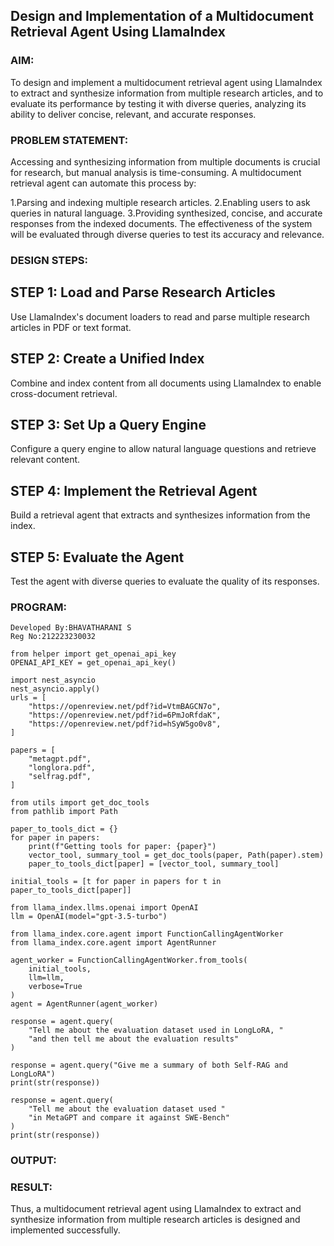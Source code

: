 ## Design and Implementation of a Multidocument Retrieval Agent Using LlamaIndex

### AIM:
To design and implement a multidocument retrieval agent using LlamaIndex to extract and synthesize information from multiple research articles, and to evaluate its performance by testing it with diverse queries, analyzing its ability to deliver concise, relevant, and accurate responses.

### PROBLEM STATEMENT:
Accessing and synthesizing information from multiple documents is crucial for research, but manual analysis is time-consuming. A multidocument retrieval agent can automate this process by:

   1.Parsing and indexing multiple research articles.
   2.Enabling users to ask queries in natural language.
   3.Providing synthesized, concise, and accurate responses from the indexed documents.
The effectiveness of the system will be evaluated through diverse queries to test its accuracy and relevance.

### DESIGN STEPS:
## STEP 1: Load and Parse Research Articles
Use LlamaIndex's document loaders to read and parse multiple research articles in PDF or text format.

## STEP 2: Create a Unified Index
Combine and index content from all documents using LlamaIndex to enable cross-document retrieval.

## STEP 3: Set Up a Query Engine
Configure a query engine to allow natural language questions and retrieve relevant content.

## STEP 4: Implement the Retrieval Agent
Build a retrieval agent that extracts and synthesizes information from the index.

## STEP 5: Evaluate the Agent
Test the agent with diverse queries to evaluate the quality of its responses.
### PROGRAM:
```
Developed By:BHAVATHARANI S
Reg No:212223230032

from helper import get_openai_api_key
OPENAI_API_KEY = get_openai_api_key()

import nest_asyncio
nest_asyncio.apply()
urls = [
    "https://openreview.net/pdf?id=VtmBAGCN7o",
    "https://openreview.net/pdf?id=6PmJoRfdaK",
    "https://openreview.net/pdf?id=hSyW5go0v8",
]

papers = [
    "metagpt.pdf",
    "longlora.pdf",
    "selfrag.pdf",
]

from utils import get_doc_tools
from pathlib import Path

paper_to_tools_dict = {}
for paper in papers:
    print(f"Getting tools for paper: {paper}")
    vector_tool, summary_tool = get_doc_tools(paper, Path(paper).stem)
    paper_to_tools_dict[paper] = [vector_tool, summary_tool]

initial_tools = [t for paper in papers for t in paper_to_tools_dict[paper]]

from llama_index.llms.openai import OpenAI
llm = OpenAI(model="gpt-3.5-turbo")

from llama_index.core.agent import FunctionCallingAgentWorker
from llama_index.core.agent import AgentRunner

agent_worker = FunctionCallingAgentWorker.from_tools(
    initial_tools, 
    llm=llm, 
    verbose=True
)
agent = AgentRunner(agent_worker)

response = agent.query(
    "Tell me about the evaluation dataset used in LongLoRA, "
    "and then tell me about the evaluation results"
)

response = agent.query("Give me a summary of both Self-RAG and LongLoRA")
print(str(response))

response = agent.query(
    "Tell me about the evaluation dataset used "
    "in MetaGPT and compare it against SWE-Bench"
)
print(str(response))
``` 
### OUTPUT:

### RESULT:
Thus, a multidocument retrieval agent using LlamaIndex to extract and synthesize information from multiple research articles is designed and implemented successfully.
